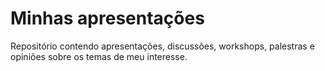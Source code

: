 # Minhas apresentações 
Repositório contendo apresentações, discussões, workshops, palestras e opiniões sobre os temas de meu interesse.
